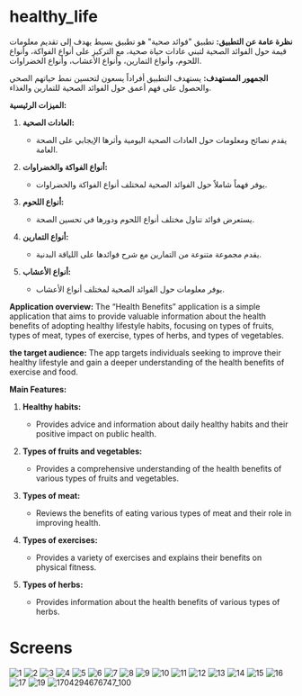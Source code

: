 # healthy_life
**نظرة عامة عن التطبيق:**
تطبيق "فوائد صحية" هو تطبيق بسيط يهدف إلى تقديم معلومات قيمة حول الفوائد الصحية لتبني عادات حياة صحية، مع التركيز على أنواع الفواكة، وأنواع اللحوم، وأنواع التمارين، وأنواع الأعشاب، وأنواع الخضراوات.

**الجمهور المستهدف:**
يستهدف التطبيق أفراداً يسعون لتحسين نمط حياتهم الصحي والحصول على فهم أعمق حول الفوائد الصحية للتمارين والغذاء.

**الميزات الرئيسية:**
1. **العادات الصحية:**
   - يقدم نصائح ومعلومات حول العادات الصحية اليومية وأثرها الإيجابي على الصحة العامة.

2. **أنواع الفواكة والخضراوات:**
   - يوفر فهماً شاملاً حول الفوائد الصحية لمختلف أنواع الفواكة والخضراوات.

3. **أنواع اللحوم:**
   - يستعرض فوائد تناول مختلف أنواع اللحوم ودورها في تحسين الصحة.

4. **أنواع التمارين:**
   - يقدم مجموعة متنوعة من التمارين مع شرح فوائدها على اللياقة البدنية.

5. **أنواع الأعشاب:**
   - يوفر معلومات حول الفوائد الصحية لمختلف أنواع الأعشاب.

**Application overview:**
 The “Health Benefits” application is a simple application that aims to provide valuable information about the health benefits of adopting healthy lifestyle habits, focusing on types of fruits, types of meat, types of exercise, types of herbs, and types of vegetables.

 **the target audience:**
 The app targets individuals seeking to improve their healthy lifestyle and gain a deeper understanding of the health benefits of exercise and food.

 **Main Features:**
 1. **Healthy habits:**
    - Provides advice and information about daily healthy habits and their positive impact on public health.

 2. **Types of fruits and vegetables:**
    - Provides a comprehensive understanding of the health benefits of various types of fruits and vegetables.

 3. **Types of meat:**
    - Reviews the benefits of eating various types of meat and their role in improving health.

 4. **Types of exercises:**
    - Provides a variety of exercises and explains their benefits on physical fitness.

 5. **Types of herbs:**
    - Provides information about the health benefits of various types of herbs.
    
# Screens
![1](https://github.com/abdallah011588/Healthy_life/assets/88535699/02d1f80b-3d1d-4492-9369-d1f24e424426)
![2](https://github.com/abdallah011588/Healthy_life/assets/88535699/a8882ad4-6d2b-442d-9e58-acf2e4c0e96c)
![3](https://github.com/abdallah011588/Healthy_life/assets/88535699/b83993c1-0d7c-4a01-a3d0-c4abdc3a5f77)
![4](https://github.com/abdallah011588/Healthy_life/assets/88535699/ed3c82f0-e329-4f24-932e-a6b7d9b31180)
![5](https://github.com/abdallah011588/Healthy_life/assets/88535699/6aafeaac-c5f3-49a7-95bb-4f8c8fa27cd4)
![6](https://github.com/abdallah011588/Healthy_life/assets/88535699/ddceb057-6de0-402c-b50d-067e8adb7494)
![7](https://github.com/abdallah011588/Healthy_life/assets/88535699/22340d60-660d-4fe7-87b0-fd3af8495a36)
![8](https://github.com/abdallah011588/Healthy_life/assets/88535699/97c7f6b0-0d70-4508-b2c2-97d4bff64b58)
![9](https://github.com/abdallah011588/Healthy_life/assets/88535699/93734e4c-dd94-4c0c-963d-b261cfe145d1)
![10](https://github.com/abdallah011588/Healthy_life/assets/88535699/11f212df-16e8-41f2-b925-9dd5ff259672)
![11](https://github.com/abdallah011588/Healthy_life/assets/88535699/1a097cd7-9854-4bb0-8881-4cfe55c24188)
![12](https://github.com/abdallah011588/Healthy_life/assets/88535699/41a4c7fa-93c8-4b55-bc63-92493d5d0e90)
![13](https://github.com/abdallah011588/Healthy_life/assets/88535699/7d82025f-c6ff-4e8d-8e4f-1b7e055bb2fa)
![14](https://github.com/abdallah011588/Healthy_life/assets/88535699/a73e9bff-408e-4dda-bd27-4205c4462ada)
![15](https://github.com/abdallah011588/Healthy_life/assets/88535699/53edb358-cdba-47ed-a85d-c4736197a509)
![16](https://github.com/abdallah011588/Healthy_life/assets/88535699/107b4a2e-fff5-4ab0-8e51-802601559ba8)
![17](https://github.com/abdallah011588/Healthy_life/assets/88535699/3cca6f96-9063-4182-9017-4d8d4d125718)
![19](https://github.com/abdallah011588/Healthy_life/assets/88535699/50df3a01-7e6d-44c8-9a4c-f9261e0c45ae)
![1704294676747_100](https://github.com/abdallah011588/Healthy_life/assets/88535699/7505d976-2de9-4a19-8ed0-87e7bbb9afe5)
